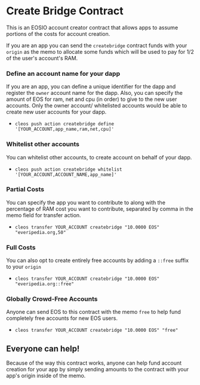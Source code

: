 # Create Bridge Contract

This is an EOSIO account creator contract that allows apps to assume portions of the costs for account creation.


If you are an app you can send the `createbridge` contract funds with your `origin` as the memo to allocate some funds which will be used to pay for 1/2 of the user's account's RAM.

### Define an account name for your dapp

If you are an app, you can define a unique identifier for the dapp and register the `owner` account name for the dapp. Also, you can specify the amount of EOS for ram, net and cpu (in order) to give to the new user accounts. Only the owner account/ whitelisted accounts would be able to create new user accounts for your dapp. 
- `cleos push action createbridge define '[YOUR_ACCOUNT,app_name,ram,net,cpu]'`

### Whitelist other accounts

You can whitelist other accounts, to create account on behalf of your dapp.
-  `cleos push action createbridge whitelist '[YOUR_ACCOUNT,ACCOUNT_NAME,app_name]'`

### Partial Costs

You can specify the app you want to contribute to along with the percentage of RAM cost you want to contribute, separated by comma in the memo field for transfer action.
- `cleos transfer YOUR_ACCOUNT createbridge "10.0000 EOS" "everipedia.org,50"`

### Full Costs

You can also opt to create entirely free accounts by adding a `::free` suffix to your `origin`
- `cleos transfer YOUR_ACCOUNT createbridge "10.0000 EOS" "everipedia.org::free"`

### Globally Crowd-Free Accounts

Anyone can send EOS to this contract with the memo `free` to help fund completely free accounts for new EOS users.
- `cleos transfer YOUR_ACCOUNT createbridge "10.0000 EOS" "free"`



## Everyone can help!

Because of the way this contract works, anyone can help fund account creation for your app by simply sending amounts
to the contract with your app's origin inside of the memo.
